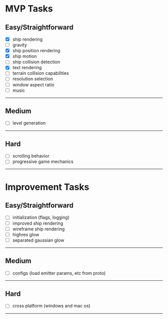 # MVP Tasks
## Easy/Straightforward
- [x] ship rendering
- [ ] gravity
- [x] ship position rendering 
- [x] ship motion
- [ ] ship collision detection 
- [x] text rendering
- [ ] terrain collision capabilities
- [ ] resolution selection
- [ ] window aspect ratio
- [ ] music
---
## Medium
- [ ] level generation
---
## Hard
- [ ] scrolling behavior
- [ ] progressive game mechanics
---

# Improvement Tasks
## Easy/Straightforward
- [ ] initialization (flags, logging)
- [ ] improved ship rendering
- [ ] wireframe ship rendering
- [ ] highres glow
- [ ] separated gaussian glow
---
## Medium
- [ ] configs (load emitter params, etc from proto)
---
## Hard
- [ ] cross platform (windows and mac os)
---